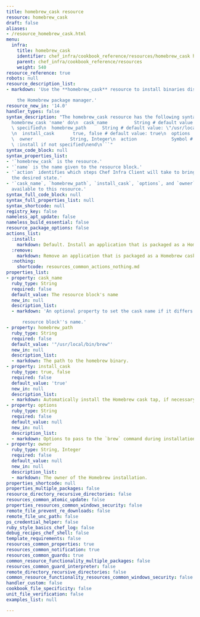 ```yaml
---
title: homebrew_cask resource
resource: homebrew_cask
draft: false
aliases:
- /resource_homebrew_cask.html
menu:
  infra:
    title: homebrew_cask
    identifier: chef_infra/cookbook_reference/resources/homebrew_cask homebrew_cask
    parent: chef_infra/cookbook_reference/resources
    weight: 540
resource_reference: true
robots: null
resource_description_list:
- markdown: 'Use the **homebrew_cask** resource to install binaries distributed via

    the Homebrew package manager.'
resource_new_in: '14.0'
handler_types: false
syntax_description: "The homebrew_cask resource has the following syntax:\n\n``` ruby\n\
  homebrew_cask 'name' do\n  cask_name          String # default value: 'name' unless\
  \ specified\n  homebrew_path      String # default value: \"/usr/local/bin/brew\"\
  \n  install_cask       true, false # default value: true\n  options            String\n\
  \  owner              String, Integer\n  action             Symbol # defaults to\
  \ :install if not specified\nend\n```"
syntax_code_block: null
syntax_properties_list:
- '`homebrew_cask` is the resource.'
- '`name` is the name given to the resource block.'
- '`action` identifies which steps Chef Infra Client will take to bring the node into
  the desired state.'
- '`cask_name`, `homebrew_path`, `install_cask`, `options`, and `owner` are the properties
  available to this resource.'
syntax_full_code_block: null
syntax_full_properties_list: null
syntax_shortcode: null
registry_key: false
nameless_apt_update: false
nameless_build_essential: false
resource_package_options: false
actions_list:
  :install:
    markdown: Default. Install an application that is packaged as a Homebrew cask.
  :remove:
    markdown: Remove an application that is packaged as a Homebrew cask.
  :nothing:
    shortcode: resources_common_actions_nothing.md
properties_list:
- property: cask_name
  ruby_type: String
  required: false
  default_value: The resource block's name
  new_in: null
  description_list:
  - markdown: 'An optional property to set the cask name if it differs from the

      resource block''s name.'
- property: homebrew_path
  ruby_type: String
  required: false
  default_value: '"/usr/local/bin/brew"'
  new_in: null
  description_list:
  - markdown: The path to the homebrew binary.
- property: install_cask
  ruby_type: true, false
  required: false
  default_value: 'true'
  new_in: null
  description_list:
  - markdown: Automatically install the Homebrew cask tap, if necessary.
- property: options
  ruby_type: String
  required: false
  default_value: null
  new_in: null
  description_list:
  - markdown: Options to pass to the `brew` command during installation.
- property: owner
  ruby_type: String, Integer
  required: false
  default_value: null
  new_in: null
  description_list:
  - markdown: The owner of the Homebrew installation.
properties_shortcode: null
properties_multiple_packages: false
resource_directory_recursive_directories: false
resources_common_atomic_update: false
properties_resources_common_windows_security: false
remote_file_prevent_re_downloads: false
remote_file_unc_path: false
ps_credential_helper: false
ruby_style_basics_chef_log: false
debug_recipes_chef_shell: false
template_requirements: false
resources_common_properties: true
resources_common_notification: true
resources_common_guards: true
common_resource_functionality_multiple_packages: false
resources_common_guard_interpreter: false
remote_directory_recursive_directories: false
common_resource_functionality_resources_common_windows_security: false
handler_custom: false
cookbook_file_specificity: false
unit_file_verification: false
examples_list: null

---
```

